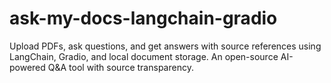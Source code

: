 # ask-my-docs-langchain-gradio
Upload PDFs, ask questions, and get answers with source references using LangChain, Gradio, and local document storage. An open-source AI-powered Q&amp;A tool with source transparency.

